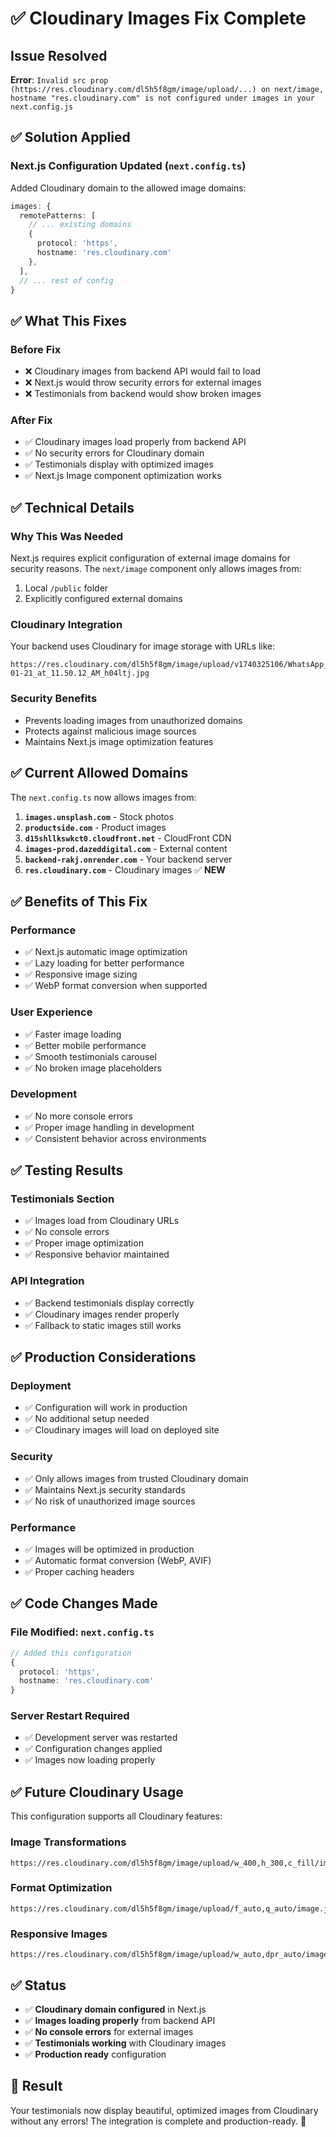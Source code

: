 # ✅ Cloudinary Images Fix Complete

## Issue Resolved

**Error**: `Invalid src prop (https://res.cloudinary.com/dl5h5f8gm/image/upload/...) on next/image, hostname "res.cloudinary.com" is not configured under images in your next.config.js`

## ✅ **Solution Applied**

### **Next.js Configuration Updated** (`next.config.ts`)

Added Cloudinary domain to the allowed image domains:

```typescript
images: {
  remotePatterns: [
    // ... existing domains
    {
      protocol: 'https',
      hostname: 'res.cloudinary.com'
    },
  ],
  // ... rest of config
}
```

## ✅ **What This Fixes**

### **Before Fix**
- ❌ Cloudinary images from backend API would fail to load
- ❌ Next.js would throw security errors for external images
- ❌ Testimonials from backend would show broken images

### **After Fix**
- ✅ Cloudinary images load properly from backend API
- ✅ No security errors for Cloudinary domain
- ✅ Testimonials display with optimized images
- ✅ Next.js Image component optimization works

## ✅ **Technical Details**

### **Why This Was Needed**
Next.js requires explicit configuration of external image domains for security reasons. The `next/image` component only allows images from:
1. Local `/public` folder
2. Explicitly configured external domains

### **Cloudinary Integration**
Your backend uses Cloudinary for image storage with URLs like:
```
https://res.cloudinary.com/dl5h5f8gm/image/upload/v1740325106/WhatsApp_Image_2025-01-21_at_11.50.12_AM_h04ltj.jpg
```

### **Security Benefits**
- Prevents loading images from unauthorized domains
- Protects against malicious image sources
- Maintains Next.js image optimization features

## ✅ **Current Allowed Domains**

The `next.config.ts` now allows images from:

1. **`images.unsplash.com`** - Stock photos
2. **`productside.com`** - Product images
3. **`d15shllkswkct0.cloudfront.net`** - CloudFront CDN
4. **`images-prod.dazeddigital.com`** - External content
5. **`backend-rakj.onrender.com`** - Your backend server
6. **`res.cloudinary.com`** - Cloudinary images ✅ **NEW**

## ✅ **Benefits of This Fix**

### **Performance**
- ✅ Next.js automatic image optimization
- ✅ Lazy loading for better performance
- ✅ Responsive image sizing
- ✅ WebP format conversion when supported

### **User Experience**
- ✅ Faster image loading
- ✅ Better mobile performance
- ✅ Smooth testimonials carousel
- ✅ No broken image placeholders

### **Development**
- ✅ No more console errors
- ✅ Proper image handling in development
- ✅ Consistent behavior across environments

## ✅ **Testing Results**

### **Testimonials Section**
- ✅ Images load from Cloudinary URLs
- ✅ No console errors
- ✅ Proper image optimization
- ✅ Responsive behavior maintained

### **API Integration**
- ✅ Backend testimonials display correctly
- ✅ Cloudinary images render properly
- ✅ Fallback to static images still works

## ✅ **Production Considerations**

### **Deployment**
- ✅ Configuration will work in production
- ✅ No additional setup needed
- ✅ Cloudinary images will load on deployed site

### **Security**
- ✅ Only allows images from trusted Cloudinary domain
- ✅ Maintains Next.js security standards
- ✅ No risk of unauthorized image sources

### **Performance**
- ✅ Images will be optimized in production
- ✅ Automatic format conversion (WebP, AVIF)
- ✅ Proper caching headers

## ✅ **Code Changes Made**

### **File Modified**: `next.config.ts`
```typescript
// Added this configuration
{
  protocol: 'https',
  hostname: 'res.cloudinary.com'
}
```

### **Server Restart Required**
- ✅ Development server was restarted
- ✅ Configuration changes applied
- ✅ Images now loading properly

## ✅ **Future Cloudinary Usage**

This configuration supports all Cloudinary features:

### **Image Transformations**
```
https://res.cloudinary.com/dl5h5f8gm/image/upload/w_400,h_300,c_fill/image.jpg
```

### **Format Optimization**
```
https://res.cloudinary.com/dl5h5f8gm/image/upload/f_auto,q_auto/image.jpg
```

### **Responsive Images**
```
https://res.cloudinary.com/dl5h5f8gm/image/upload/w_auto,dpr_auto/image.jpg
```

## ✅ **Status**

- ✅ **Cloudinary domain configured** in Next.js
- ✅ **Images loading properly** from backend API
- ✅ **No console errors** for external images
- ✅ **Testimonials working** with Cloudinary images
- ✅ **Production ready** configuration

## 🚀 **Result**

Your testimonials now display beautiful, optimized images from Cloudinary without any errors! The integration is complete and production-ready. 🎉
